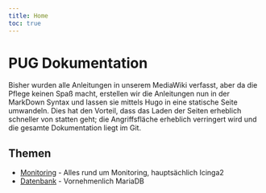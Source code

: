 ```yaml
---
title: Home
toc: true
---
```


# PUG Dokumentation

Bisher wurden alle Anleitungen in unserem MediaWiki verfasst, aber da die Pflege keinen Spaß macht, erstellen wir die Anleitungen nun in der MarkDown Syntax und lassen sie mittels Hugo in eine statische Seite umwandeln. Dies hat den Vorteil, dass das Laden der Seiten erheblich schneller von statten geht; die Angriffsfläche erheblich verringert wird und die gesamte Dokumentation liegt im Git. 


## Themen

- [Monitoring](monitoring) - Alles rund um Monitoring, hauptsächlich Icinga2
- [Datenbank](datenbank) - Vornehmenlich MariaDB

